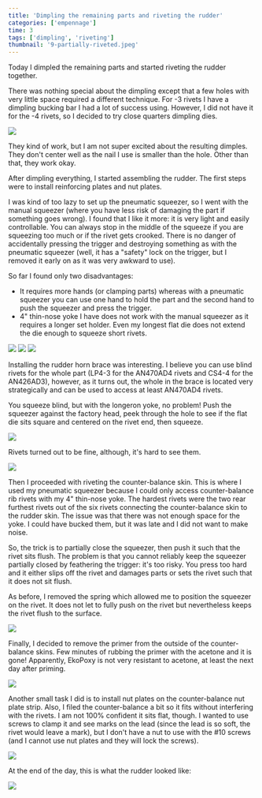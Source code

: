 ```yaml
---
title: 'Dimpling the remaining parts and riveting the rudder'
categories: ['empennage']
time: 3
tags: ['dimpling', 'riveting']
thumbnail: '9-partially-riveted.jpeg'
---
```


Today I dimpled the remaining parts and started riveting the rudder together.

<!-- more -->

There was nothing special about the dimpling except that a few holes with very little space required a different technique. For -3 rivets I have a dimpling bucking bar I had a lot of success using. However, I did not have it for the -4 rivets, so I decided to try close quarters dimpling dies.

![](0-close-quarters-dimple-die.jpeg)

They kind of work, but I am not super excited about the resulting dimples. They don't center well as the nail I use is smaller than the hole. Other than that, they work okay.

After dimpling everything, I started assembling the rudder. The first steps were to install reinforcing plates and nut plates.

I was kind of too lazy to set up the pneumatic squeezer, so I went with the manual squeezer (where you have less risk of damaging the part if something goes wrong). I found that I like it more: it is very light and easily controllable. You can always stop in the middle of the squeeze if you are squeezing too much or if the rivet gets crooked. There is no danger of accidentally pressing the trigger and destroying something as with the pneumatic squeezer (well, it has a "safety" lock on the trigger, but I removed it early on as it was very awkward to use).

So far I found only two disadvantages:

* It requires more hands (or clamping parts) whereas with a pneumatic squeezer you can use one hand to hold the part and the second hand to push the squeezer and press the trigger.
* 4" thin-nose yoke I have does not work with the manual squeezer as it requires a longer set holder. Even my longest flat die does not extend the die enough to squeeze short rivets.


![](1-beginning-assembly.jpeg)
![](2-nut-plate-installed.jpeg)
![](3-another-nut-plate.jpeg)

Installing the rudder horn brace was interesting. I believe you can use blind rivets for the whole part (LP4-3 for the AN470AD4 rivets and CS4-4 for the AN426AD3), however, as it turns out, the whole in the brace is located very strategically and can be used to access at least AN470AD4 rivets.

You squeeze blind, but with the longeron yoke, no problem! Push the squeezer against the factory head, peek through the hole to see if the flat die sits square and centered on the rivet end, then squeeze.

![](4-around-the-corner-squeezing.jpeg)

Rivets turned out to be fine, although, it's hard to see them.

![](5-hidden-rivets.jpeg)

Then I proceeded with riveting the counter-balance skin. This is where I used my pneumatic squeezer because I could only access counter-balance rib rivets with my 4" thin-nose yoke. The hardest rivets were the two rear furthest rivets out of the six rivets connecting the counter-balance skin to the rudder skin. The issue was that there was not enough space for the yoke. I could have bucked them, but it was late and I did not want to make noise.

So, the trick is to partially close the squeezer, then push it such that the rivet sits flush. The problem is that you cannot reliably keep the squeezer partially closed by feathering the trigger: it's too risky. You press too hard and it either slips off the rivet and damages parts or sets the rivet such that it does not sit flush.

As before, I removed the spring which allowed me to position the squeezer on the rivet. It does not let to fully push on the rivet but nevertheless keeps the rivet flush to the surface.

![](6-no-spring-squeezer.jpeg)

Finally, I decided to remove the primer from the outside of the counter-balance skins. Few minutes of rubbing the primer with the acetone and it is gone! Apparently, EkoPoxy is not very resistant to acetone, at least the next day after priming.

![](7-primer-is-gone.jpeg)

Another small task I did is to install nut plates on the counter-balance nut plate strip. Also, I filed the counter-balance a bit so it fits without interfering with the rivets. I am not 100% confident it sits flat, though. I wanted to use screws to clamp it and see marks on the lead (since the lead is so soft, the rivet would leave a mark), but I don't have a nut to use with the #10 screws (and I cannot use nut plates and they will lock the screws).

![](8-counterweight.jpeg)

At the end of the day, this is what the rudder looked like:

![](9-partially-riveted.jpeg)
